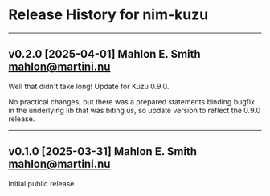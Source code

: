 # Release History for nim-kuzu

---
## v0.2.0 [2025-04-01] Mahlon E. Smith <mahlon@martini.nu>

Well that didn't take long!  Update for Kuzu 0.9.0.

No practical changes, but there was a prepared statements
binding bugfix in the underlying lib that was biting us,
so update version to reflect the 0.9.0 release.


---
## v0.1.0 [2025-03-31] Mahlon E. Smith <mahlon@martini.nu>

Initial public release.

